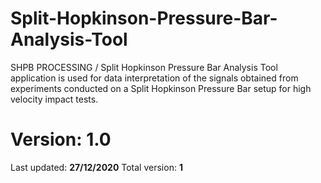 # Split-Hopkinson-Pressure-Bar-Analysis-Tool
SHPB PROCESSING / Split Hopkinson Pressure Bar Analysis Tool application is used for data interpretation of the signals obtained from experiments conducted on a Split Hopkinson Pressure Bar setup for high velocity impact tests.

# Version: 1.0 
Last updated: **27/12/2020**
Total version: **1**
